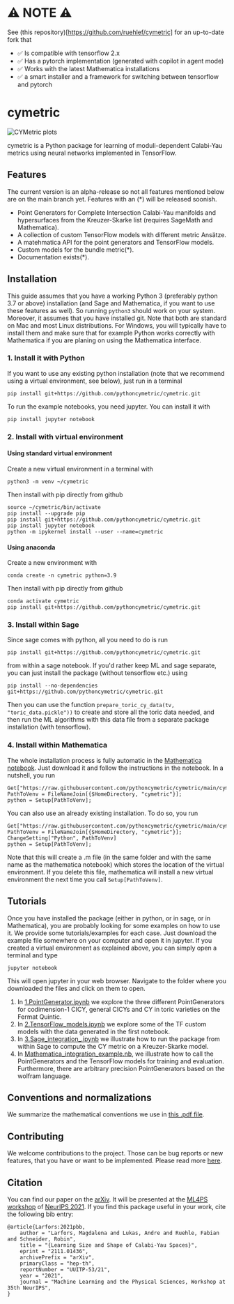 # ⚠️ NOTE ⚠️
See (this repository)[https://github.com/ruehlef/cymetric] for an up-to-date fork that
- ✅ Is compatible with tensorflow 2.x
- ✅ Has a pytorch implementation (generated with copilot in agent mode)
- ✅ Works with the latest Mathematica installations
- ✅ a smart installer and a framework for switching between tensorflow and pytorch

# cymetric

![CYMetric plots](/assets/plots.jpg)

cymetric is a Python package for learning of moduli-dependent Calabi-Yau metrics
using neural networks implemented in TensorFlow.

## Features

The current version is an alpha-release so not all features mentioned below
are on the main branch yet. Features with an (*) will be released soonish.

* Point Generators for Complete Intersection Calabi-Yau manifolds and hypersurfaces
 from the Kreuzer-Skarke list (requires SageMath and Mathematica).
* A collection of custom TensorFlow models with different metric Ansätze.
* A matehmatica API for the point generators and TensorFlow models.
* Custom models for the bundle metric(*).
* Documentation exists(*).

## Installation
This guide assumes that you have a working Python 3 (preferably python 3.7 or above) installation (and Sage and Mathematica, if you want to use these features as well). So running ```python3``` should work on your system. Moreover, it assumes that you have installed git. Note that both are standard on Mac and most Linux distributions. For Windows, you will typically have to install them and make sure that for example Python works correctly with Mathematica if you are planing on using the Mathematica interface.

### 1. Install it with Python
If you want to use any existing python installation (note that we recommend using a virtual environment, see below), just run in a terminal
```console
pip install git+https://github.com/pythoncymetric/cymetric.git
```

To run the example notebooks, you need jupyter. You can install it with
```console
pip install jupyter notebook
```

### 2. Install with virtual environment
#### Using standard virtual environment
Create a new virtual environment in a terminal with

```console
python3 -m venv ~/cymetric
```

Then install with pip directly from github 

```console
source ~/cymetric/bin/activate
pip install --upgrade pip
pip install git+https://github.com/pythoncymetric/cymetric.git
pip install jupyter notebook
python -m ipykernel install --user --name=cymetric
```

#### Using anaconda
Create a new environment with

```console
conda create -n cymetric python=3.9
```

Then install with pip directly from github 

```console
conda activate cymetric
pip install git+https://github.com/pythoncymetric/cymetric.git
```

### 3. Install within Sage
Since sage comes with python, all you need to do is run 
```console
pip install git+https://github.com/pythoncymetric/cymetric.git
```
from within a sage notebook. If you'd rather keep ML and sage separate, you can just install the package (without tensorflow etc.) using 
```console
pip install --no-dependencies git+https://github.com/pythoncymetric/cymetric.git
```
Then you can use the function ```prepare_toric_cy_data(tv, "toric_data.pickle"))``` to create and store all the toric data needed, and then run the ML algorithms with this data file from a separate package installation (with tensorflow).

### 4. Install within Mathematica
The whole installation process is fully automatic in the [Mathematica notebook](/notebooks/4.Mathematica_integration_example.nb). Just download it and follow the instructions in the notebook. In a nutshell, you run
```console
Get["https://raw.githubusercontent.com/pythoncymetric/cymetric/main/cymetric/wolfram/cymetric.m"];
PathToVenv = FileNameJoin[{$HomeDirectory, "cymetric"}];
python = Setup[PathToVenv];
```
You can also use an already existing installation. To do so, you run
```console
Get["https://raw.githubusercontent.com/pythoncymetric/cymetric/main/cymetric/wolfram/cymetric.m"];
PathToVenv = FileNameJoin[{$HomeDirectory, "cymetric"}];
ChangeSetting["Python", PathToVenv]
python = Setup[PathToVenv];
```
Note that this will create a .m file (in the same folder and with the same name as the mathematica notebook) which stores the location of the virtual environment. If you delete this file, mathematica will install a new virtual environment the next time you call ```Setup[PathToVenv]```.

## Tutorials
Once you have installed the package (either in python, or in sage, or in Mathematica), you are probably looking for some examples on how to use it. We provide some tutorials/examples for each case. Just download the example file somewhere on your computer and open it in jupyter. If you created a virtual environment as explained above, you can simply open a terminal and type
```console
jupyter notebook
```
This will open jupyter in your web browser. Navigate to the folder where you downloaded the files and click on them to open.

1. In [1.PointGenerator.ipynb](notebooks/1.PointGenerator.ipynb) we explore the three different PointGenerators for codimension-1 CICY, general CICYs and CY in toric varieties on the Fermat Quintic. 
2. In [2.TensorFlow_models.ipynb](notebooks/2.TensorFlow_models.ipynb) we explore some of the TF custom models with the data generated in the first notebook. 
3. In [3.Sage_integration_.ipynb](notebooks/3.Sage_integration_example.ipynb) we illustrate how to run the package from within Sage to compute the CY metric on a Kreuzer-Skarke model.
4. In [Mathematica_integration_example.nb](/notebooks/4.Mathematica_integration_example.nb), we illustrate how to call the PointGenerators and the TensorFlow models for training and evaluation. Furthermore, there are arbitrary precision PointGenerators based on the wolfram language.

## Conventions and normalizations
We summarize the mathematical conventions we use in [this .pdf file](./assets/conventions.pdf).

## Contributing

We welcome contributions to the project. Those can be bug reports or new features, 
that you have or want to be implemented. Please read more [here](CONTRIBUTING.md).

## Citation

You can find our paper on the [arXiv](https://arxiv.org/abs/2111.01436). It will be presented at the [ML4PS workshop](https://ml4physicalsciences.github.io/2021/) of [NeurIPS 2021](https://neurips.cc/Conferences/2021/Schedule?showEvent=21862). If you find this package useful in your work, cite the following bib entry:

```
@article{Larfors:2021pbb,
    author = "Larfors, Magdalena and Lukas, Andre and Ruehle, Fabian and Schneider, Robin",
    title = "{Learning Size and Shape of Calabi-Yau Spaces}",
    eprint = "2111.01436",
    archivePrefix = "arXiv",
    primaryClass = "hep-th",
    reportNumber = "UUITP-53/21",
    year = "2021",
    journal = "Machine Learning and the Physical Sciences, Workshop at 35th NeurIPS",
}
```
